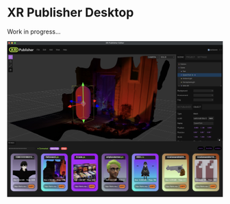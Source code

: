# XR Publisher Desktop

Work in progress...

![In Progress](docs/assets/xrpubdesktop.jpg "XR Publisher Desktop - In Progress")
